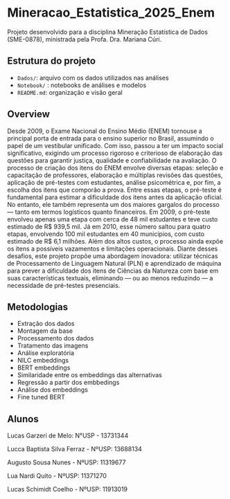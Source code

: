 # Mineracao_Estatistica_2025_Enem

Projeto desenvolvido para a disciplina Mineração Estatística de Dados (SME-0878), ministrada pela Profa. Dra. Mariana Cúri.

## Estrutura do projeto

-   `Dados/`: arquivo com os dados utilizados nas análises
-   `Notebook/` : notebooks de análises e modelos
-   `README.md`: organização e visão geral

## Overview

Desde 2009, o Exame Nacional do Ensino Médio (ENEM) tornouse a principal porta de entrada para o ensino superior no Brasil, assumindo o papel de um vestibular unificado. Com isso, passou a ter um impacto social significativo, exigindo um processo rigoroso e criterioso de elaboração das questões para garantir justiça, qualidade e confiabilidade na avaliação. O processo de criação dos itens do ENEM envolve diversas etapas: seleção e capacitação de professores, elaboração e múltiplas revisões das questões, aplicação de pré-testes com estudantes, análise psicométrica e, por fim, a escolha dos itens que comporão a prova. Entre essas etapas, o pré-teste é fundamental para estimar a dificuldade dos itens antes da aplicação oficial. No entanto, ele também representa um dos maiores gargalos do processo — tanto em termos logísticos quanto financeiros. Em 2009, o pré-teste envolveu apenas uma etapa com cerca de 48 mil estudantes e teve custo estimado de R$ 939,5 mil. Já em 2010, esse número saltou para quatro etapas, envolvendo 100 mil estudantes em 40 municípios, com custo estimado de R$ 6,1 milhões. Além dos altos custos, o processo ainda expõe os itens a possíveis vazamentos e limitações operacionais. Diante desses desafios, este projeto propõe uma abordagem inovadora: utilizar técnicas de Processamento de Linguagem Natural (PLN) e aprendizado de máquina para prever a dificuldade dos itens de Ciências da Natureza com base em suas características textuais, eliminando — ou ao menos reduzindo — a necessidade de pré-testes presenciais.

## Metodologias

- Extração dos dados
- Montagem da base
- Processamento dos dados
- Tratamento das imagens
- Análise exploratória
- NILC embeddings
- BERT embeddings
- Similaridade entre os embeddings das alternativas
- Regressão a partir dos embbedings
- Análise dos embeddings
- Fine tuned BERT

## Alunos

Lucas Garzeri de Melo: N°USP - 13731344

Lucca Baptista Silva Ferraz - NºUSP: 13688134

Augusto Sousa Nunes - NºUSP: 11319677

Lua Nardi Quito - NºUSP: 11371270

Lucas Schimidt Coelho - NºUSP: 11913019
